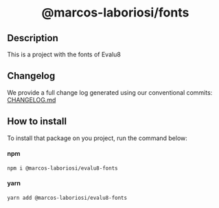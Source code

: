 <h1 align="center">@marcos-laboriosi/fonts</h1>

## Description
This is a project with the fonts of Evalu8

## Changelog
We provide a full change log generated using our conventional commits:
[CHANGELOG.md](https://github.com/marcos-laboriosi/evalu8-fonts/blob/main/CHANGELOG.md)

## How to install

To install that package on you project, run the command below:

#### npm
```shell
npm i @marcos-laboriosi/evalu8-fonts
```
#### yarn
```shell
yarn add @marcos-laboriosi/evalu8-fonts
```

